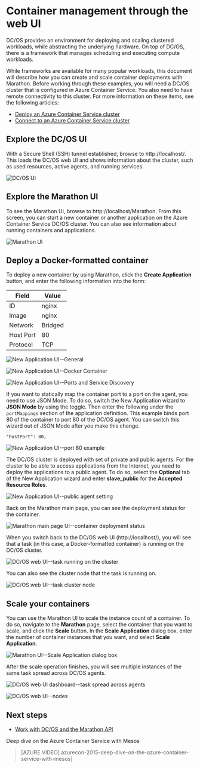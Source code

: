 <properties
   pageTitle="Azure Container Service container management through the web UI | Microsoft Azure"
   description="Deploy containers to an Azure Container Service cluster service by using the Marathon web UI."
   services="container-service"
   documentationCenter=""
   authors="neilpeterson"
   manager="timlt"
   editor=""
   tags="acs, azure-container-service"
   keywords="Docker, Containers, Micro-services, Mesos, Azure"/>

<tags
   ms.service="container-service"
   ms.devlang="na"
   ms.topic="get-started-article"
   ms.tgt_pltfrm="na"
   ms.workload="na"
   ms.date="02/16/2016"
   ms.author="nepeters"/>

# Container management through the web UI

DC/OS provides an environment for deploying and scaling clustered workloads, while abstracting the underlying hardware. On top of DC/OS, there is a framework that manages scheduling and executing compute workloads.

While frameworks are available for many popular workloads, this document will describe how you can create and scale container deployments with Marathon. Before working through these examples, you will need a DC/OS cluster that is configured in Azure Container Service. You also need to have remote connectivity to this cluster. For more information on these items, see the following articles:

- [Deploy an Azure Container Service cluster](container-service-deployment.md)
- [Connect to an Azure Container Service cluster](container-service-connect.md)

## Explore the DC/OS UI

With a Secure Shell (SSH) tunnel established, browse to http://localhost/. This loads the DC/OS web UI and shows information about the cluster, such as used resources, active agents, and running services.

![DC/OS UI](media/dcos/dcos2.png)

## Explore the Marathon UI

To see the Marathon UI, browse to http://localhost/Marathon. From this screen, you can start a new container or another application on the Azure Container Service DC/OS cluster. You can also see information about running containers and applications.  

![Marathon UI](media/dcos/dcos3.png)

## Deploy a Docker-formatted container

To deploy a new container by using Marathon, click the **Create Application** button, and enter the following information into the form:

Field           | Value
----------------|-----------
ID              | nginx
Image           | nginx
Network         | Bridged
Host Port       | 80
Protocol        | TCP

![New Application UI--General](media/dcos/dcos4.png)

![New Application UI--Docker Container](media/dcos/dcos5.png)

![New Application UI--Ports and Service Discovery](media/dcos/dcos6.png)

If you want to statically map the container port to a port on the agent, you need to use JSON Mode. To do so, switch the New Application wizard to **JSON Mode** by using the toggle. Then enter the following under the `portMappings` section of the application definition. This example binds port 80 of the container to port 80 of the DC/OS agent. You can switch this wizard out of JSON Mode after you make this change.

```none
"hostPort": 80,
```

![New Application UI--port 80 example](media/dcos/dcos13.png)

The DC/OS cluster is deployed with set of private and public agents. For the cluster to be able to access applications from the Internet, you need to deploy the applications to a public agent. To do so, select the **Optional** tab of the New Application wizard and enter **slave_public** for the **Accepted Resource Roles**.

![New Application UI--public agent setting](media/dcos/dcos14.png)

Back on the Marathon main page, you can see the deployment status for the container.

![Marathon main page UI--container deployment status](media/dcos/dcos7.png)

When you switch back to the DC/OS web UI (http://localhost/), you will see that a task (in this case, a Docker-formatted container) is running on the DC/OS cluster.

![DC/OS web UI--task running on the cluster](media/dcos/dcos8.png)

You can also see the cluster node that the task is running on.

![DC/OS web UI--task cluster node](media/dcos/dcos9.png)

## Scale your containers

You can use the Marathon UI to scale the instance count of a container. To do so, navigate to the **Marathon** page, select the container that you want to scale, and click the **Scale** button. In the **Scale Application** dialog box, enter the number of container instances that you want, and select **Scale Application**.

![Marathon UI--Scale Application dialog box](media/dcos/dcos10.png)

After the scale operation finishes, you will see multiple instances of the same task spread across DC/OS agents.

![DC/OS web UI dashboard--task spread across agents](media/dcos/dcos11.png)

![DC/OS web UI--nodes](media/dcos/dcos12.png)

## Next steps

- [Work with DC/OS and the Marathon API](container-service-mesos-marathon-rest.md)

Deep dive on the Azure Container Service with Mesos

> [AZURE.VIDEO] azurecon-2015-deep-dive-on-the-azure-container-service-with-mesos]

